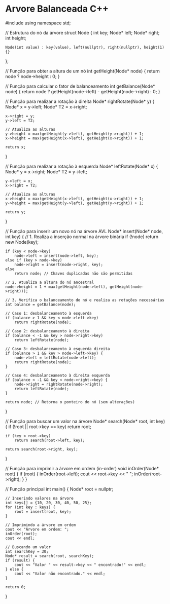 # Arvore Balanceada C++

#include <iostream>
using namespace std;

// Estrutura do nó da árvore
struct Node {
    int key;
    Node* left;
    Node* right;
    int height;
    
    Node(int value) : key(value), left(nullptr), right(nullptr), height(1) {}
};

// Função para obter a altura de um nó
int getHeight(Node* node) {
    return node ? node->height : 0;
}

// Função para calcular o fator de balanceamento
int getBalance(Node* node) {
    return node ? getHeight(node->left) - getHeight(node->right) : 0;
}

// Função para realizar a rotação à direita
Node* rightRotate(Node* y) {
    Node* x = y->left;
    Node* T2 = x->right;
    
    x->right = y;
    y->left = T2;

    // Atualiza as alturas
    y->height = max(getHeight(y->left), getHeight(y->right)) + 1;
    x->height = max(getHeight(x->left), getHeight(x->right)) + 1;

    return x;
}

// Função para realizar a rotação à esquerda
Node* leftRotate(Node* x) {
    Node* y = x->right;
    Node* T2 = y->left;

    y->left = x;
    x->right = T2;

    // Atualiza as alturas
    x->height = max(getHeight(x->left), getHeight(x->right)) + 1;
    y->height = max(getHeight(y->left), getHeight(y->right)) + 1;

    return y;
}

// Função para inserir um novo nó na árvore AVL
Node* insert(Node* node, int key) {
    // 1. Realiza a inserção normal na árvore binária
    if (!node) return new Node(key);

    if (key < node->key)
        node->left = insert(node->left, key);
    else if (key > node->key)
        node->right = insert(node->right, key);
    else
        return node; // Chaves duplicadas não são permitidas

    // 2. Atualiza a altura do nó ancestral
    node->height = 1 + max(getHeight(node->left), getHeight(node->right)));

    // 3. Verifica o balanceamento do nó e realiza as rotações necessárias
    int balance = getBalance(node);

    // Caso 1: desbalanceamento à esquerda
    if (balance > 1 && key < node->left->key)
        return rightRotate(node);

    // Caso 2: desbalanceamento à direita
    if (balance < -1 && key > node->right->key)
        return leftRotate(node);

    // Caso 3: desbalanceamento à esquerda direita
    if (balance > 1 && key > node->left->key) {
        node->left = leftRotate(node->left);
        return rightRotate(node);
    }

    // Caso 4: desbalanceamento à direita esquerda
    if (balance < -1 && key < node->right->key) {
        node->right = rightRotate(node->right);
        return leftRotate(node);
    }

    return node; // Retorna o ponteiro do nó (sem alterações)
}

// Função para buscar um valor na árvore
Node* search(Node* root, int key) {
    if (!root || root->key == key)
        return root;

    if (key < root->key)
        return search(root->left, key);
    
    return search(root->right, key);
}

// Função para imprimir a árvore em ordem (in-order)
void inOrder(Node* root) {
    if (root) {
        inOrder(root->left);
        cout << root->key << " ";
        inOrder(root->right);
    }
}

// Função principal
int main() {
    Node* root = nullptr;

    // Inserindo valores na árvore
    int keys[] = {10, 20, 30, 40, 50, 25};
    for (int key : keys) {
        root = insert(root, key);
    }

    // Imprimindo a árvore em ordem
    cout << "Árvore em ordem: ";
    inOrder(root);
    cout << endl;

    // Buscando um valor
    int searchKey = 30;
    Node* result = search(root, searchKey);
    if (result) {
        cout << "Valor " << result->key << " encontrado!" << endl;
    } else {
        cout << "Valor não encontrado." << endl;
    }

    return 0;
}
